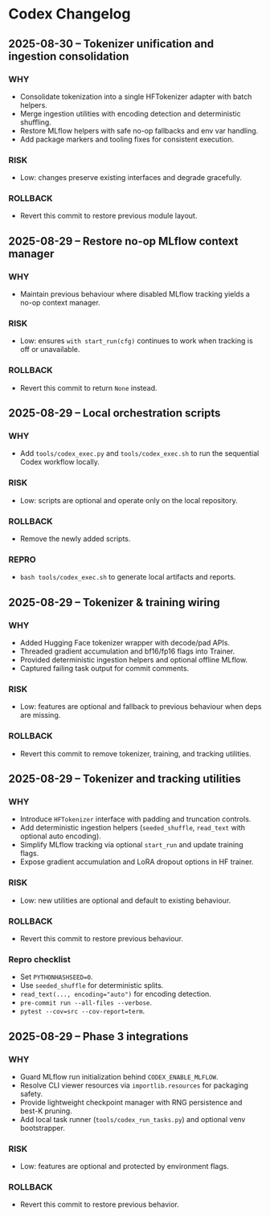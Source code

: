# Codex Changelog


## 2025-08-30 – Tokenizer unification and ingestion consolidation

### WHY
- Consolidate tokenization into a single HFTokenizer adapter with batch helpers.
- Merge ingestion utilities with encoding detection and deterministic shuffling.
- Restore MLflow helpers with safe no-op fallbacks and env var handling.
- Add package markers and tooling fixes for consistent execution.

### RISK
- Low: changes preserve existing interfaces and degrade gracefully.

### ROLLBACK
- Revert this commit to restore previous module layout.


## 2025-08-29 – Restore no-op MLflow context manager

### WHY
- Maintain previous behaviour where disabled MLflow tracking yields a no-op context manager.

### RISK
- Low: ensures `with start_run(cfg)` continues to work when tracking is off or unavailable.

### ROLLBACK
- Revert this commit to return `None` instead.

## 2025-08-29 – Local orchestration scripts

### WHY
- Add `tools/codex_exec.py` and `tools/codex_exec.sh` to run the sequential Codex workflow locally.

### RISK
- Low: scripts are optional and operate only on the local repository.

### ROLLBACK
- Remove the newly added scripts.

### REPRO
- `bash tools/codex_exec.sh` to generate local artifacts and reports.

## 2025-08-29 – Tokenizer & training wiring

### WHY
- Added Hugging Face tokenizer wrapper with decode/pad APIs.
- Threaded gradient accumulation and bf16/fp16 flags into Trainer.
- Provided deterministic ingestion helpers and optional offline MLflow.
- Captured failing task output for commit comments.

### RISK
- Low: features are optional and fallback to previous behaviour when deps are missing.

### ROLLBACK
- Revert this commit to remove tokenizer, training, and tracking utilities.

## 2025-08-29 – Tokenizer and tracking utilities

### WHY
- Introduce `HFTokenizer` interface with padding and truncation controls.
- Add deterministic ingestion helpers (`seeded_shuffle`, `read_text` with optional auto encoding).
- Simplify MLflow tracking via optional `start_run` and update training flags.
- Expose gradient accumulation and LoRA dropout options in HF trainer.

### RISK
- Low: new utilities are optional and default to existing behaviour.

### ROLLBACK
- Revert this commit to restore previous behaviour.

### Repro checklist
- Set `PYTHONHASHSEED=0`.
- Use `seeded_shuffle` for deterministic splits.
- `read_text(..., encoding="auto")` for encoding detection.
- `pre-commit run --all-files --verbose`.
- `pytest --cov=src --cov-report=term`.

## 2025-08-29 – Phase 3 integrations

### WHY
- Guard MLflow run initialization behind `CODEX_ENABLE_MLFLOW`.
- Resolve CLI viewer resources via `importlib.resources` for packaging safety.
- Provide lightweight checkpoint manager with RNG persistence and best-K pruning.
- Add local task runner (`tools/codex_run_tasks.py`) and optional venv bootstrapper.

### RISK
- Low: features are optional and protected by environment flags.

### ROLLBACK
- Revert this commit to restore previous behavior.
